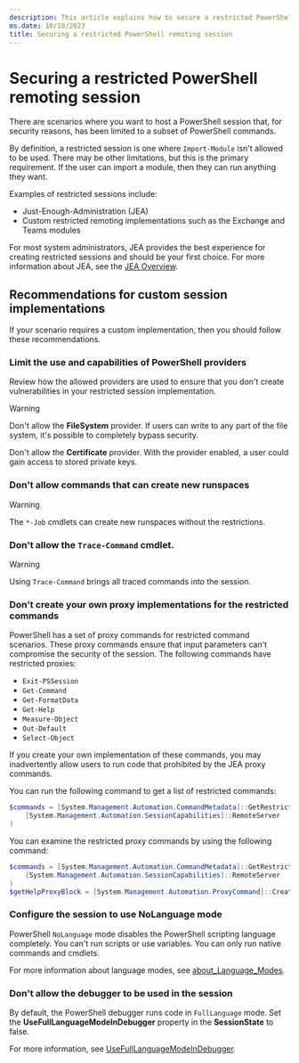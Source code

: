 ```yaml
---
description: This article explains how to secure a restricted PowerShell session that is used for secure remote access.
ms.date: 10/10/2023
title: Securing a restricted PowerShell remoting session
---
```

# Securing a restricted PowerShell remoting session

There are scenarios where you want to host a PowerShell session that, for security reasons, has been
limited to a subset of PowerShell commands.

By definition, a restricted session is one where `Import-Module` isn't allowed to be used. There may
be other limitations, but this is the primary requirement. If the user can import a module, then
they can run anything they want.

Examples of restricted sessions include:

- Just-Enough-Administration (JEA)
- Custom restricted remoting implementations such as the Exchange and Teams modules

For most system administrators, JEA provides the best experience for creating restricted sessions
and should be your first choice. For more information about JEA, see the [JEA Overview][01].

## Recommendations for custom session implementations

If your scenario requires a custom implementation, then you should follow these recommendations.

### Limit the use and capabilities of PowerShell providers

Review how the allowed providers are used to ensure that you don't create vulnerabilities in your
restricted session implementation.

> [!WARNING]
> Don't allow the **FileSystem** provider. If users can write to any part of the file system, it's
> possible to completely bypass security.
>
> Don't allow the **Certificate** provider. With the provider enabled, a user could gain access to
> stored private keys.

### Don't allow commands that can create new runspaces

> [!WARNING]
> The `*-Job` cmdlets can create new runspaces without the restrictions.

### Don't allow the `Trace-Command` cmdlet.

> [!WARNING]
> Using `Trace-Command` brings all traced commands into the session.

### Don't create your own proxy implementations for the restricted commands

PowerShell has a set of proxy commands for restricted command scenarios. These proxy commands
ensure that input parameters can't compromise the security of the session. The following commands
have restricted proxies:

- `Exit-PSSession`
- `Get-Command`
- `Get-FormatData`
- `Get-Help`
- `Measure-Object`
- `Out-Default`
- `Select-Object`

If you create your own implementation of these commands, you may inadvertently allow users to run
code that prohibited by the JEA proxy commands.

You can run the following command to get a list of restricted commands:

```powershell
$commands = [System.Management.Automation.CommandMetadata]::GetRestrictedCommands(
    [System.Management.Automation.SessionCapabilities]::RemoteServer
)
```

You can examine the restricted proxy commands by using the following command:

```powershell
$commands = [System.Management.Automation.CommandMetadata]::GetRestrictedCommands(
    [System.Management.Automation.SessionCapabilities]::RemoteServer
)
$getHelpProxyBlock = [System.Management.Automation.ProxyCommand]::Create($commands['Get-Help'])
```

### Configure the session to use NoLanguage mode

PowerShell `NoLanguage` mode disables the PowerShell scripting language completely. You can't run
scripts or use variables. You can only run native commands and cmdlets.

For more information about language modes, see [about_Language_Modes][03].

### Don't allow the debugger to be used in the session

By default, the PowerShell debugger runs code in `FullLanguage` mode. Set the
**UseFullLanguageModeInDebugger** property in the **SessionState** to false.

For more information, see [UseFullLanguageModeInDebugger][02].

<!-- link references -->
[01]: ../../learn/remoting/jea/overview.md
[02]: /dotnet/api/system.management.automation.sessionstate.usefulllanguagemodeindebugger?#system-management-automation-sessionstate-usefulllanguagemodeindebugger
[03]: /powershell/module/microsoft.powershell.core/about/about_language_modes
